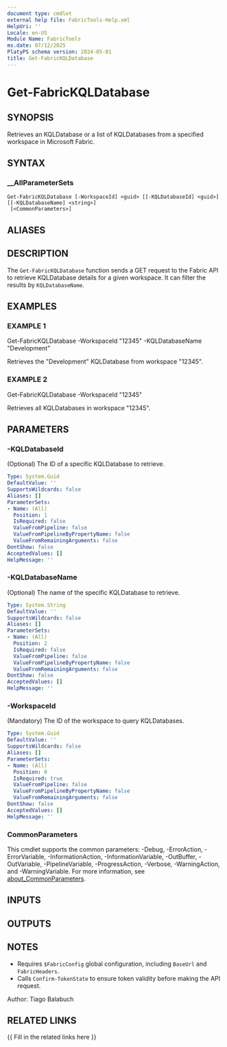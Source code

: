 ```yaml
---
document type: cmdlet
external help file: FabricTools-Help.xml
HelpUri: ''
Locale: en-US
Module Name: FabricTools
ms.date: 07/12/2025
PlatyPS schema version: 2024-05-01
title: Get-FabricKQLDatabase
---
```


# Get-FabricKQLDatabase

## SYNOPSIS

Retrieves an KQLDatabase or a list of KQLDatabases from a specified workspace in Microsoft Fabric.

## SYNTAX

### __AllParameterSets

```
Get-FabricKQLDatabase [-WorkspaceId] <guid> [[-KQLDatabaseId] <guid>] [[-KQLDatabaseName] <string>]
 [<CommonParameters>]
```

## ALIASES

## DESCRIPTION

The `Get-FabricKQLDatabase` function sends a GET request to the Fabric API to retrieve KQLDatabase details for a given workspace.
It can filter the results by `KQLDatabaseName`.

## EXAMPLES

### EXAMPLE 1

Get-FabricKQLDatabase -WorkspaceId "12345" -KQLDatabaseName "Development"

Retrieves the "Development" KQLDatabase from workspace "12345".

### EXAMPLE 2

Get-FabricKQLDatabase -WorkspaceId "12345"

Retrieves all KQLDatabases in workspace "12345".

## PARAMETERS

### -KQLDatabaseId

(Optional) The ID of a specific KQLDatabase to retrieve.

```yaml
Type: System.Guid
DefaultValue: ''
SupportsWildcards: false
Aliases: []
ParameterSets:
- Name: (All)
  Position: 1
  IsRequired: false
  ValueFromPipeline: false
  ValueFromPipelineByPropertyName: false
  ValueFromRemainingArguments: false
DontShow: false
AcceptedValues: []
HelpMessage: ''
```

### -KQLDatabaseName

(Optional) The name of the specific KQLDatabase to retrieve.

```yaml
Type: System.String
DefaultValue: ''
SupportsWildcards: false
Aliases: []
ParameterSets:
- Name: (All)
  Position: 2
  IsRequired: false
  ValueFromPipeline: false
  ValueFromPipelineByPropertyName: false
  ValueFromRemainingArguments: false
DontShow: false
AcceptedValues: []
HelpMessage: ''
```

### -WorkspaceId

(Mandatory) The ID of the workspace to query KQLDatabases.

```yaml
Type: System.Guid
DefaultValue: ''
SupportsWildcards: false
Aliases: []
ParameterSets:
- Name: (All)
  Position: 0
  IsRequired: true
  ValueFromPipeline: false
  ValueFromPipelineByPropertyName: false
  ValueFromRemainingArguments: false
DontShow: false
AcceptedValues: []
HelpMessage: ''
```

### CommonParameters

This cmdlet supports the common parameters: -Debug, -ErrorAction, -ErrorVariable,
-InformationAction, -InformationVariable, -OutBuffer, -OutVariable, -PipelineVariable,
-ProgressAction, -Verbose, -WarningAction, and -WarningVariable. For more information, see
[about_CommonParameters](https://go.microsoft.com/fwlink/?LinkID=113216).

## INPUTS

## OUTPUTS

## NOTES

- Requires `$FabricConfig` global configuration, including `BaseUrl` and `FabricHeaders`.
- Calls `Confirm-TokenState` to ensure token validity before making the API request.

Author: Tiago Balabuch

## RELATED LINKS

{{ Fill in the related links here }}

